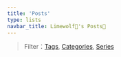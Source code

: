 ```yaml
---
title: 'Posts'
type: lists
navbar_title: Limewolf🐺's Posts📓
---
```

> Filter：[Tags](/en/tags), [Categories](/en/categories), [Series](/en/series)



